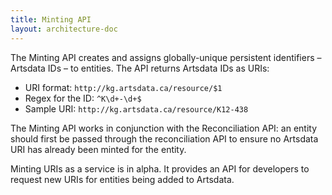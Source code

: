 ```yaml
---
title: Minting API
layout: architecture-doc
---
```


The Minting API creates and assigns globally-unique persistent identifiers – Artsdata IDs – to entities. The API returns Artsdata IDs as URIs: 

- URI format: `http://kg.artsdata.ca/resource/$1` 
- Regex for the ID: `^K\d+-\d+$`
- Sample URI: `http://kg.artsdata.ca/resource/K12-438`

The Minting API works in conjunction with the Reconciliation API: an entity should first be passed through the reconciliation API to ensure no Artsdata URI has already been minted for the entity.

Minting URIs as a service is in alpha. It provides an API for developers to request new URIs for entities being added to Artsdata. 
